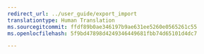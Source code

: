 ```yaml
---
redirect_url: ../user_guide/export_import
translationtype: Human Translation
ms.sourcegitcommit: ffdf89b0ae346197b9ae631ee5260e0565261c55
ms.openlocfilehash: 5f9bd47898d4249346449681fbb74d65101d4dc7

---
```



<!--HONumber=Oct16_HO4-->


